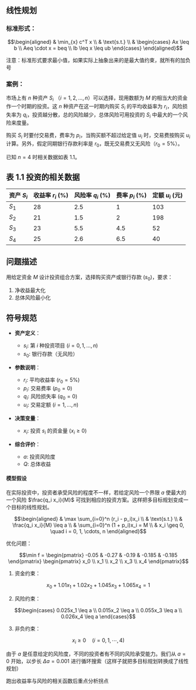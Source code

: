 ## 线性规划
### 标准形式：
```math
\begin{aligned}
& \min_{x} c^T x \\
& \text{s.t.} \\
& \begin{cases} 
  Ax \leq b \\ 
  Aeq \cdot x = beq \\ 
  lb \leq x \leq ub 
\end{cases}
\end{aligned}
```
注意：标准形式要求最小值，如果实际上抽象出来的是最大值约束，就所有的加负号

### 案例：
市场上有 $n$ 种资产 $S_i$ （$i = 1, 2, \ldots, n$）可以选择，现用数额为 $M$ 的相当大的资金作一个时期的投资。这 $n$ 种资产在这一时期内购买 $S_i$ 的平均收益率为 $r_i$，风险损失率为 $q_i$，投资越分散，总的风险越少，总体风险可用投资的 $S_i$ 中最大的一个风险来度量。

购买 $S_i$ 时要付交易费，费率为 $p_i$，当购买额不超过给定值 $u_i$ 时，交易费按购买 $u_i$ 计算。另外，假定同期银行存款利率是 $r_0$，既无交易费又无风险（$r_0 = 5\%$）。

已知 $n = 4$ 时相关数据如表 1.1。

## 表 1.1 投资的相关数据

| 资产 $S_i$ | 收益率 $r_i$ (%) | 风险率 $q_i$ (%) | 费率 $p_i$ (%) | 定额 $u_i$ (元) |
|------------|------------------|------------------|----------------|-----------------|
| $S_1$      | 28               | 2.5              | 1              | 103             |
| $S_2$      | 21               | 1.5              | 2              | 198             |
| $S_3$      | 23               | 5.5              | 4.5            | 52              |
| $S_4$      | 25               | 2.6              | 6.5            | 40              |

## 问题描述
用给定资金 $M$ 设计投资组合方案，选择购买资产或银行存款 ($s_0$)，要求：
1. 净收益最大化
2. 总体风险最小化

## 符号规范
- **资产定义**：
  - $s_i$: 第 $i$ 种投资项目 ($i = 0,1,\dots,n$)
  - $s_0$: 银行存款（无风险）
  
- **参数说明**：
  - $r_i$: 平均收益率 ($r_0=5\%$)
  - $p_i$: 交易费率 ($p_0=0$)
  - $q_i$: 风险损失率 ($q_0=0$)
  - $u_i$: 交易定额 ($i=1,\dots,n$)
  
- **决策变量**：
  - $x_i$: 投资 $s_i$ 的资金量 ($x_i \geq 0$)
  
- **综合评价**：
  - $a$: 投资风险度
  - $Q$: 总体收益

#### 模型假设
在实际投资中，投资者承受风险的程度不一样，若给定风险一个界限 $a$ 使最大的一个风险 $\frac{q_i x_i}{M}$ 可找到相应的投资方案。这样把多目标规划变成一个目标的线性规划。


```math
\begin{aligned}
& \max \sum_{i=0}^n (r_i - p_i)x_i \\
& \text{s.t.} \\
& \frac{q_i x_i}{M} \leq a \\
& \sum_{i=0}^n (1 + p_i)x_i = M \\
& x_i \geq 0, \quad i = 0, 1, \cdots, n
\end{aligned}
```
优化问题：
```math
\min f = \begin{pmatrix} -0.05 & -0.27 & -0.19 & -0.185 & -0.185 \end{pmatrix}
\begin{pmatrix} x_0 \\ x_1 \\ x_2 \\ x_3 \\ x_4 \end{pmatrix}
```
1. 资金约束：
```math
x_0 + 1.01x_1 + 1.02x_2 + 1.045x_3 + 1.065x_4 = 1
```
2. 风险约束：
```math
\begin{cases}
0.025x_1 \leq a \\
0.015x_2 \leq a \\
0.055x_3 \leq a \\
0.026x_4 \leq a
\end{cases}
```
3. 非负约束：
```math
x_i \geq 0 \quad (i = 0, 1, \cdots, 4)
```
由于 $a$ 是任意给定的风险度，不同的投资者有不同的风险承受能力。我们从 $a = 0$ 开始，以步长 $\Delta a = 0.001$ 进行循环搜索（这样子就把多目标规划转换成了线性规划）

跑出收益率与风险的相关函数后重点分析拐点

